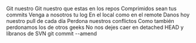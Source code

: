 Git nuestro
Git nuestro que estas en los repos 
Comprimidos sean tus commits
Venga a nosotros tu log 
En el local como en el remote
Danos hoy nuestro pull de cada día
Perdona nuestros conflictos 
Como también perdonamos los de otros geeks
No nos dejes caer en detached HEAD
y líbranos de SVN
git commit --amend
